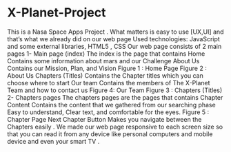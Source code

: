 # X-Planet-Project
This is a Nasa Space Apps Project .
What matters is easy to use [UX,UI] and that’s what we already did on our web page
Used technologies: JavaScript and some external libraries, HTML5 , CSS
Our web page consists of 2 main pages
1- Main page (index)
The index is the page that contains
Home
Contains some information about mars and our Challenge
About Us
Contains our Mission, Plan, and Vision
Figure 1 : Home Page
Figure 2 : About Us
Chapters (Titles)
Contains the Chapter titles which you can choose where to start
Our team
Contains the members of The X-Planet Team and how to contact us
Figure 4: Our Team
Figure 3 : Chapters (Titles)
2- Chapters pages
The chapters pages are the pages that contains
Chapter Content
Contains the content that we gathered from our searching phase
Easy to understand, Clear text, and comfortable for the eyes.
 Figure 5 : Chapter Page
Next Chapter Button
Makes you navigate between the Chapters easily .
We made our web page responsive to each screen size so that you can read it from any
device like personal computers and mobile device and even your smart TV .
 
